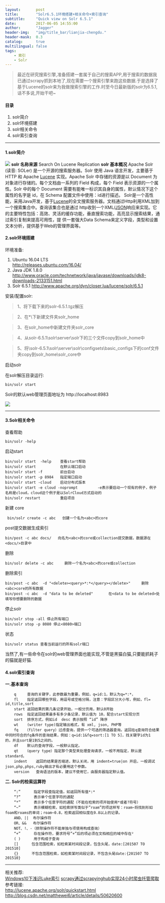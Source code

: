 ```yaml
---
layout:       post
title:        "Solr6.5.1环境搭建+相关命令+索引查询"
subtitle:     "Quick view on Solr 6.5.1"
date:         2017-06-05 14:55:00
author:       "Jagger"
header-img:   "img/title_bar/lianjia-chengdu."
header-mask:  0.3
catalog:      true
multilingual: false
tags:
    - 索引
    - Solr
---
```



>最近在研究搜索引擎,准备搭建一套属于自己的搜索APP,用于搜索的数据我已通过scrapy抓到本地了,现在需要一个搜索引擎来跑这些数据.于是选择了基于Lucene的solr来为我做搜索引擎的工作.时至今日最新版的solr为6.5.1,话不多说,开始干吧~

#### 目录
1. solr简介
2. solr环境搭建
3. solr相关命令
4. solr索引查询

***

#### 1.solr简介


![](http://upload-images.jianshu.io/upload_images/5870138-1eff67e382c88da3.png?imageMogr2/auto-orient/strip%7CimageView2/2/w/1240)
**solr 名称来源**
Search On Lucene Replication
**solr 基本概况**
Apache Solr (读音: SOLer) 是一个开源的搜索服务器。Solr 使用 Java 语言开发，主要基于 HTTP 和 Apache [Lucene](http://www.oschina.net/p/lucene) 实现。Apache Solr 中存储的资源是以 Document 为对象进行存储的。每个文档由一系列的 Field 构成，每个 Field 表示资源的一个属性。Solr 中的每个 Document 需要有能唯一标识其自身的属性，默认情况下这个属性的名字是 id，在 Schema 配置文件中使用：id进行描述。
Solr是一个高性能，采用Java开发，基于[Lucene](http://www.oschina.net/p/lucene)的全文搜索服务器。文档通过Http利用XML加到一个搜索集合中。查询该集合也是通过 http收到一个XML/[JSON](http://www.oschina.net/project/search?q=JSON)响应来实现。它的主要特性包括：高效、灵活的缓存功能，垂直搜索功能，高亮显示搜索结果，通过索引复制来提高可用性，提 供一套强大Data Schema来定义字段，类型和设置文本分析，提供基于Web的管理界面等。

#### 2.solr环境搭建
环境准备:
1. Ubuntu 16.04 LTS  
http://releases.ubuntu.com/16.04/
2. Java JDK 1.8.0
http://www.oracle.com/technetwork/java/javase/downloads/jdk8-downloads-2133151.html
3. Solr 6.5.1
http://www.apache.org/dyn/closer.lua/lucene/solr/6.5.1

安装/配置solr:

>1、将下载下来的solr-6.5.1.tgz解压

>2、在*\下新建文件夹solr_home

>3、在solr_home中新建文件夹solr_core

>4、从solr-6.5.1\solr\server\solr下的三个文件copy到solr_home中

>5、将\solr-6.5.1\solr\server\solr\configsets\basic_configs下的conf文件夹copy到solr_home\solr_core中

启动solr


在solr解压目录运行:

    bin/solr start
Solr的默认web管理页面地址为
http://localhost:8983

![](http://upload-images.jianshu.io/upload_images/5870138-a8fa25e8b4d06d1a.png?imageMogr2/auto-orient/strip%7CimageView2/2/w/1240)

***
#### 3.Solr相关命令
查看帮助

    bin/solr -help     

启动start

    bin/solr start  -help    查看start帮助
    bin/solr start           在默认端口启动
    bin/solr start -f        前台启动
    bin/solr start -p 8984   指定端口启动
    bin/solr start -cloud    启动分布式版本
    bin/solr start -e cloud -noprompt         -e表示要启动一个现有的例子，例子名称是cloud，cloud这个例子是以SolrCloud方式启动的
    bin/solr restart         重启项目

新建 core

     bin/solr create -c abc   创建一个名为<abc>的core

post提交数据生成索引

    bin/post -c abc docs/   向名为<abc>的core或collection提交数据，数据源在<docs/>目录中

删除

    bin/solr delete -c abc     删除一个名为<abc>的core或collection

删除索引

    bin/post -c abc  -d "<delete><query>*:*</query></delete>"     删除<abc>core的所有数据
    bin/post -c abc  -d "data to be deleted"       在<data to be deleted>处填写你想要删除的数据
停止solr

    bin/solr stop -all 停止所有端口
    bin/solr stop -p 8080 停止<8080>端口

状态

    bin/solr status 查看当前运行的所有solr端口

当然了,有一些命令在solr的web管理界面也能实现,不管是黑猫白猫,只要能抓耗子的猫就是好猫.

#### 4.solr索引查询
**一.基本查询**

		q     查询的关键字，此参数最为重要，例如，q=id:1，默认为q=*:*，
		fl    指定返回哪些字段，用逗号或空格分隔，注意：字段区分大小写，例如，fl= id,title,sort
		start 返回结果的第几条记录开始，一般分页用，默认0开始
		rows  指定返回结果最多有多少条记录，默认值为 10，配合start实现分页
		sort  排序方式，例如id  desc 表示按照 “id” 降序
		wt    (writer type)指定输出格式，有 xml, json, PHP等
		fq   （filter query）过虑查询，提供一个可选的筛选器查询。返回在q查询符合结果中同时符合的fq条件的查询结果，例如：q=id:1&fq=sort:[1 TO 5]，找关键字id为1 的，并且sort是1到5之间的。
		df    默认的查询字段，一般默认指定。
		qt   （query type）指定那个类型来处理查询请求，一般不用指定，默认是standard。
		indent    返回的结果是否缩进，默认关闭，用 indent=true|on 开启，一般调试json,php,phps,ruby输出才有必要用这个参数。
		version   查询语法的版本，建议不使用它，由服务器指定默认值。


**二. Solr的检索运算符**

		“:”      指定字段查指定值，如返回所有值*:*
		“?”      表示单个任意字符的通配
		“*”      表示多个任意字符的通配（不能在检索的项开始使用*或者?符号）
		“~”      表示模糊检索，如检索拼写类似于”roam”的项这样写：roam~将找到形如foam和roams的单词；roam~0.8，检索返回相似度在0.8以上的记录。
		AND、||  布尔操作符
		OR、&&   布尔操作符
		NOT、!、-（排除操作符不能单独与项使用构成查询）
		“+”      存在操作符，要求符号”+”后的项必须在文档相应的域中存在²
		( )      用于构成子查询
		[]      包含范围检索，如检索某时间段记录，包含头尾，date:[201507 TO 201510]
		{}      不包含范围检索，如检索某时间段记录，不包含头尾date:{201507 TO 201510}


 ***
相关推荐:  
[Windows10下浅识Luke索引](http://bigjag.top/2017/06/04/Luke-index-under-windows10/)
[scrapy通过scrapyinghub实现24小时爬虫托管爬取](http://bigjag.top/2017/06/05/Anchor-text-management-through-php/)  
参考链接:  
http://lucene.apache.org/solr/quickstart.html
http://blog.csdn.net/matthewei6/article/details/50620600
